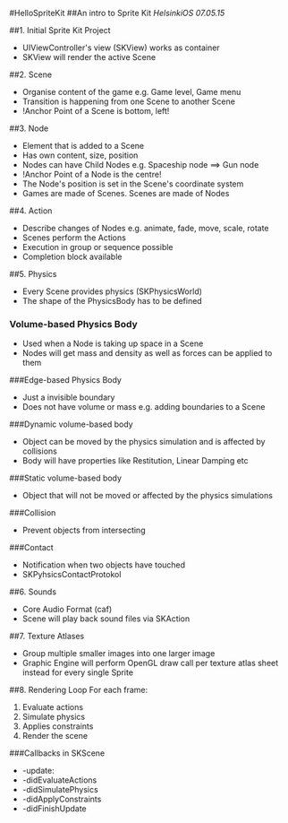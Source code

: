 #HelloSpriteKit
##An intro to Sprite Kit
*HelsinkiOS  07.05.15*
<Enter>

##1. Initial Sprite Kit Project
* UIViewController's view (SKView) works as container
* SKView will render the active Scene

##2. Scene
* Organise content of the game
e.g. Game level, Game menu
* Transition is happening from one Scene to another Scene
* !Anchor Point of a Scene is bottom, left!

##3. Node
* Element that is added to a Scene
* Has own content, size, position
* Nodes can have Child Nodes
e.g. Spaceship node ==> Gun node
* !Anchor Point of a Node is the centre!
* The Node's position is set in the Scene's coordinate system
* Games are made of Scenes. Scenes are made of Nodes

##4. Action
* Describe changes of Nodes
e.g. animate, fade, move, scale, rotate
* Scenes perform the Actions
* Execution in group or sequence possible
* Completion block available

##5. Physics
* Every Scene provides physics (SKPhysicsWorld)
* The shape of the PhysicsBody has to be defined

### Volume-based Physics Body
* Used when a Node is taking up space in a Scene
* Nodes will get mass and density as well as forces can be applied to them

###Edge-based Physics Body
* Just a invisible boundary
* Does not have volume or mass
e.g. adding boundaries to a Scene

###Dynamic volume-based body
* Object can be moved by the physics simulation and is affected by collisions
* Body will have properties like Restitution, Linear Damping etc

###Static volume-based body
* Object that will not be moved or affected by the physics simulations

###Collision
* Prevent objects from intersecting 

###Contact
* Notification when two objects have touched
* SKPyhsicsContactProtokol

##6. Sounds
* Core Audio Format (caf)
* Scene will play back sound files via SKAction

##7. Texture Atlases
* Group multiple smaller images into one larger image
* Graphic Engine will perform OpenGL draw call per texture atlas sheet instead for every single Sprite

##8. Rendering Loop
For each frame:

1. Evaluate actions
2. Simulate physics
3. Applies constraints
4. Render the scene

###Callbacks in SKScene
* -update:
* -didEvaluateActions
* -didSimulatePhysics
* -didApplyConstraints
* -didFinishUpdate
